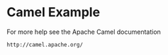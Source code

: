 Camel Example
=============

For more help see the Apache Camel documentation

    http://camel.apache.org/
    
